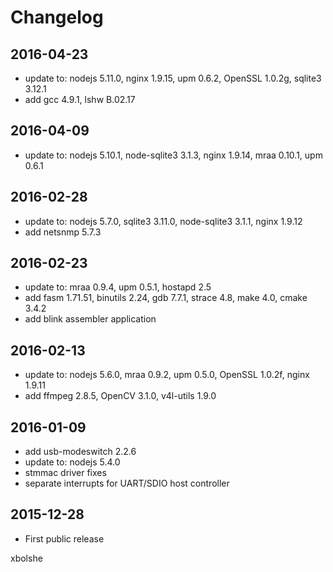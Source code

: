 Changelog
====

## 2016-04-23
* update to: nodejs 5.11.0, nginx 1.9.15, upm 0.6.2, OpenSSL 1.0.2g, sqlite3 3.12.1
* add gcc 4.9.1, lshw B.02.17

## 2016-04-09
* update to: nodejs 5.10.1, node-sqlite3 3.1.3, nginx 1.9.14, mraa 0.10.1, upm 0.6.1

## 2016-02-28
* update to: nodejs 5.7.0, sqlite3 3.11.0, node-sqlite3 3.1.1, nginx 1.9.12
* add netsnmp 5.7.3

## 2016-02-23
* update to: mraa 0.9.4, upm 0.5.1, hostapd 2.5
* add fasm 1.71.51, binutils 2.24, gdb 7.7.1, strace 4.8, make 4.0, cmake 3.4.2
* add blink assembler application

## 2016-02-13
* update to: nodejs 5.6.0, mraa 0.9.2, upm 0.5.0, OpenSSL 1.0.2f, nginx 1.9.11
* add ffmpeg 2.8.5, OpenCV 3.1.0, v4l-utils 1.9.0

## 2016-01-09
* add usb-modeswitch 2.2.6
* update to: nodejs 5.4.0
* stmmac driver fixes
* separate interrupts for UART/SDIO host controller

## 2015-12-28
* First public release

xbolshe
